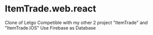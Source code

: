 # ItemTrade.web.react

Clone of Letgo
Competible with my other 2 project "ItemTrade" and "ItemTrade.IOS"
Use Firebase as Database
